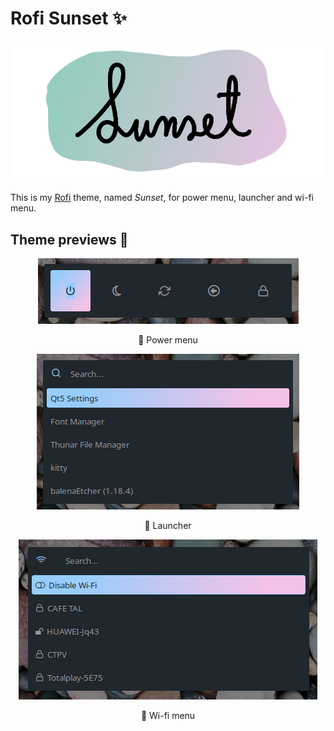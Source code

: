 # Rofi Sunset ✨
<p align="center">
  <img src="sunset.png"/>
</p>
<p>This is my <a href="https://davatorium.github.io/rofi/">Rofi</a> theme, named <em>Sunset</em>, for power menu, launcher and wi-fi menu.</p>

## Theme previews 👀
<p align="center">
  <img src="pmenu.png"/>
  <p align="center">🔌 Power menu</p>
</p>
<p align="center">
  <img src="launcher.png" />
  <p align="center">🚀 Launcher</p>
</p>
<p align="center">
  <img src="wmenu.png" />
  <p align="center">📶 Wi-fi menu</p>
</p>
